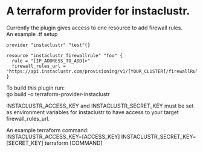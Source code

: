 # A terraform provider for instaclustr.  
Currently the plugin gives access to one resource to add firewall rules.  
An example .tf setup
```
provider "instaclustr" "test"{}

resource "instaclustr_firewallrule" "foo" {  
  rule = "[IP_ADDRESS_TO_ADD]>"  
  firewall_rules_url = "https://api.instaclustr.com/provisioning/v1/[YOUR_CLUSTER]/firewallRules"  
}
```
To build this plugin run:  
go build -o terraform-provider-instaclustr

INSTACLUSTR_ACCESS_KEY and INSTACLUSTR_SECRET_KEY must be set as environment variables for instaclustr to have access to your target firewall_rules_url.

An example terraform command:  
INSTACLUSTR_ACCESS_KEY=[ACCESS_KEY] INSTACLUSTR_SECRET_KEY=[SECRET_KEY] terraform [COMMAND]
